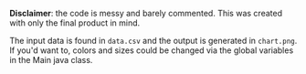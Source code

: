 **Disclaimer**: the code is messy and barely commented. This was created with only the final product in mind.

The input data is found in ```data.csv``` and the output is generated in ```chart.png```. If you'd want to, colors and sizes could be changed via the global variables in the Main java class.
